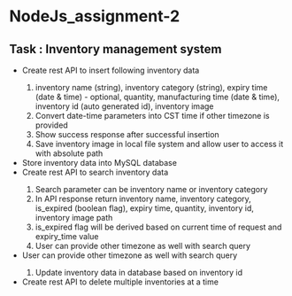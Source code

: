# NodeJs_assignment-2

<h2>Task : Inventory management system</h2>
<ul>
<li>Create rest API to insert following inventory data</li>
<ol>
<li>inventory name (string), inventory category (string), expiry time (date & time) -
optional, quantity, manufacturing time (date & time), inventory id (auto generated
id), inventory image</li>
<li>Convert date-time parameters into CST time if other timezone is provided</li>
<li>Show success response after successful insertion</li>
<li>Save inventory image in local file system and allow user to access it with absolute
path</li></ol>
<li>Store inventory data into MySQL database</li>
<li>Create rest API to search inventory data</li>
<ol>
<li>Search parameter can be inventory name or inventory category</li>
<li>In API response return inventory name, inventory category, is_expired (boolean
flag), expiry time, quantity, inventory id, inventory image path
</li>
<li>is_expired flag will be derived based on current time of request and expiry_time
value</li>
<li>User can provide other timezone as well with search query</li></ol>
<li>User can provide other timezone as well with search query</li>
<ol><li>Update inventory data in database based on inventory id
</li></ol>
<li>Create rest API to delete multiple inventories at a time</li>

</ul>
